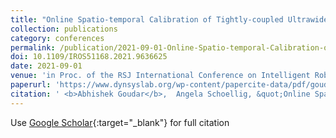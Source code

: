 ```yaml
---
title: "Online Spatio-temporal Calibration of Tightly-coupled Ultrawideband-aided Inertial Localization"
collection: publications
category: conferences
permalink: /publication/2021-09-01-Online-Spatio-temporal-Calibration-of-Tightly-coupled-Ultrawideband-aided-Inertial-Localization
doi: 10.1109/IROS51168.2021.9636625
date: 2021-09-01
venue: 'in Proc. of the RSJ International Conference on Intelligent Robots and Systems (IROS)'
paperurl: 'https://www.dynsyslab.org/wp-content/papercite-data/pdf/goudar-iros21.pdf'
citation: ' <b>Abhishek Goudar</b>,  Angela Schoellig, &quot;Online Spatio-temporal Calibration of Tightly-coupled Ultrawideband-aided Inertial Localization.&quot;'
---
```

Use [Google Scholar](https://scholar.google.com/scholar?q=Online+Spatio+temporal+Calibration+of+Tightly+coupled+Ultrawideband+aided+Inertial+Localization){:target="_blank"} for full citation